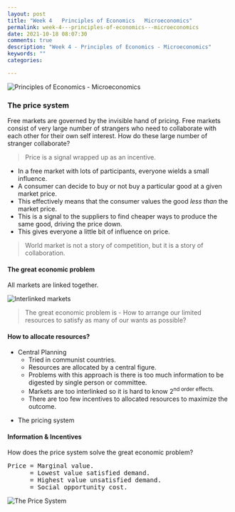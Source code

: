```yaml
---
layout: post
title: "Week 4   Principles of Economics   Microeconomics"
permalink: week-4---principles-of-economics---microeconomics
date: 2021-10-18 08:07:30
comments: true
description: "Week 4 - Principles of Economics - Microeconomics"
keywords: ""
categories:

---
```


![Principles of Economics - Microeconomics](/images/microeconomics-course.png)

### The price system

Free markets are governed by the invisible hand of pricing. Free markets consist of very large number of strangers who need to collaborate with each other for their own self interest. How do these large number of stranger collaborate?

> Price is a signal wrapped up as an incentive.

* In a free market with lots of participants, everyone wields a small influence.
* A consumer can decide to buy or not buy a particular good at a given market price.
* This effectively means that the consumer values the good _less than_ the market price.
* This is a signal to the suppliers to find cheaper ways to produce the same good, driving the price down.
* This gives everyone a little bit of influence on price.

> World market is not a story of competition, but it is a story of collaboration.

#### The great economic problem

All markets are linked together.

![Interlinked markets](/images/interlinked-markets-2.png)

> The great economic problem is - How to arrange our limited resources to satisfy as many of our wants as possible?

#### How to allocate resources?

* Central Planning
  * Tried in communist countries.
  * Resources are allocated by a central figure.
  * Problems with this approach is there is too much information to be digested by single person or committee.
  * Markets are too interlinked so it is hard to know 2<sup>nd order effects.
  * There are too few incentives to allocated resources to maximize the outcome.
- The pricing system

#### Information & Incentives

How does the price system solve the great economic problem?

<pre>
Price = Marginal value.
      = Lowest value satisfied demand.
      = Highest value unsatisfied demand.
      = Social opportunity cost.
</pre>

![The Price System](/images/the-price-system.png)
